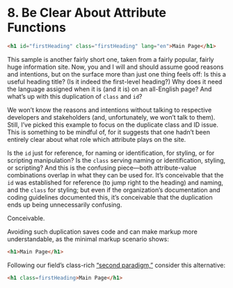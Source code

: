 # 8. Be Clear About Attribute Functions

```html
<h1 id="firstHeading" class="firstHeading" lang="en">Main Page</h1>
```

This sample is another fairly short one, taken from a fairly popular, fairly huge information site. Now, you and I will and should assume good reasons and intentions, but on the surface more than just one thing feels off: Is this a useful heading title? (Is it indeed the first-level heading?) Why does it need the language assigned when it is (and it is) on an all-English page? And what’s up with this duplication of `class` and `id`?

We won’t know the reasons and intentions without talking to respective developers and stakeholders (and, unfortunately, we won’t talk to them). Still, I’ve picked this example to focus on the duplicate class and ID issue. This is something to be mindful of, for it suggests that one hadn’t been entirely clear about what role which attribute plays on the site.

Is the `id` just for reference, for naming or identification, for styling, or for scripting manipulation? Is the `class` serving naming or identification, styling, or scripting? And this is the confusing piece—both attribute-value combinations overlap in what they can be used for. It’s conceivable that the `id` was established for reference (to jump right to the heading) and naming, and the `class` for styling; but even if the organization’s documentation and coding guidelines documented this, it’s conceivable that the duplication ends up being unnecessarily confusing.

Conceivable.

Avoiding such duplication saves code and can make markup more understandable, as the minimal markup scenario shows:

```html
<h1>Main Page</h1>
```

Following our field’s class-rich [“second paradigm,”](https://meiert.com/en/blog/two-paradigms/) consider this alternative:

```html
<h1 class=firstHeading>Main Page</h1>
```